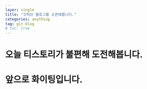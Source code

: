 ```yaml
---
layer: single
title: "깃허브 블로그를 오픈해봅니다."
categories: anything
tag: git-blog
# toc: true
---
```


# 오늘 티스토리가 불편해 도전해봅니다.

# 앞으로 화이팅입니다.

